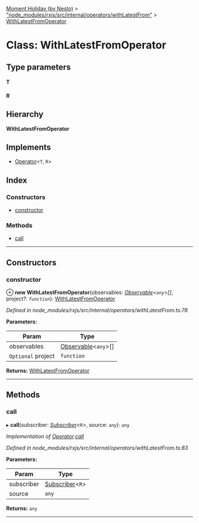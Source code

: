 [Moment Holiday (by Nesto)](../README.md) > ["node_modules/rxjs/src/internal/operators/withLatestFrom"](../modules/_node_modules_rxjs_src_internal_operators_withlatestfrom_.md) > [WithLatestFromOperator](../classes/_node_modules_rxjs_src_internal_operators_withlatestfrom_.withlatestfromoperator.md)

# Class: WithLatestFromOperator

## Type parameters
#### T 
#### R 
## Hierarchy

**WithLatestFromOperator**

## Implements

* [Operator](../interfaces/_node_modules_rxjs_src_internal_operator_.operator.md)<`T`, `R`>

## Index

### Constructors

* [constructor](_node_modules_rxjs_src_internal_operators_withlatestfrom_.withlatestfromoperator.md#constructor)

### Methods

* [call](_node_modules_rxjs_src_internal_operators_withlatestfrom_.withlatestfromoperator.md#call)

---

## Constructors

<a id="constructor"></a>

###  constructor

⊕ **new WithLatestFromOperator**(observables: *[Observable](_node_modules_rxjs_src_internal_observable_.observable.md)<`any`>[]*, project?: *`function`*): [WithLatestFromOperator](_node_modules_rxjs_src_internal_operators_withlatestfrom_.withlatestfromoperator.md)

*Defined in node_modules/rxjs/src/internal/operators/withLatestFrom.ts:78*

**Parameters:**

| Param | Type |
| ------ | ------ |
| observables | [Observable](_node_modules_rxjs_src_internal_observable_.observable.md)<`any`>[] |
| `Optional` project | `function` |

**Returns:** [WithLatestFromOperator](_node_modules_rxjs_src_internal_operators_withlatestfrom_.withlatestfromoperator.md)

___

## Methods

<a id="call"></a>

###  call

▸ **call**(subscriber: *[Subscriber](_node_modules_rxjs_src_internal_subscriber_.subscriber.md)<`R`>*, source: *`any`*): `any`

*Implementation of [Operator](../interfaces/_node_modules_rxjs_src_internal_operator_.operator.md).[call](../interfaces/_node_modules_rxjs_src_internal_operator_.operator.md#call)*

*Defined in node_modules/rxjs/src/internal/operators/withLatestFrom.ts:83*

**Parameters:**

| Param | Type |
| ------ | ------ |
| subscriber | [Subscriber](_node_modules_rxjs_src_internal_subscriber_.subscriber.md)<`R`> |
| source | `any` |

**Returns:** `any`

___

